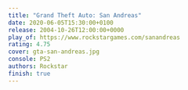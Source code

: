 ```yaml
---
title: "Grand Theft Auto: San Andreas"
date: 2020-06-05T15:30:00+0100
release: 2004-10-26T12:00:00+0000
play_of: https://www.rockstargames.com/sanandreas
rating: 4.75
cover: gta-san-andreas.jpg
console: PS2
authors: Rockstar
finish: true
---
```

